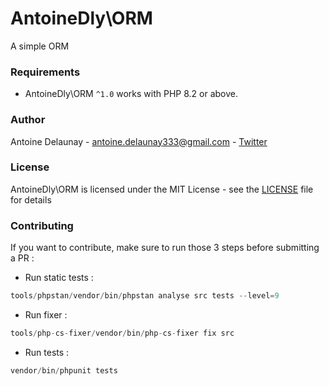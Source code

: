 # AntoineDly\ORM

A simple ORM


### Requirements

- AntoineDly\ORM `^1.0` works with PHP 8.2 or above.

### Author

Antoine Delaunay - <antoine.delaunay333@gmail.com> - [Twitter](http://twitter.com/AntDlny)<br />

### License

AntoineDly\ORM is licensed under the MIT License - see the [LICENSE](LICENSE) file for details

### Contributing

If you want to contribute, make sure to run those 3 steps before submitting a PR :

- Run static tests :
```php
tools/phpstan/vendor/bin/phpstan analyse src tests --level=9
```

- Run fixer :
```php
tools/php-cs-fixer/vendor/bin/php-cs-fixer fix src
```

- Run tests :
```php
vendor/bin/phpunit tests
```